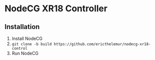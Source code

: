 # NodeCG XR18 Controller

## Installation

1. Install NodeCG
2. `git clone -b build https://github.com/ericthelemur/nodecg-xr18-control`
3. Run NodeCG
